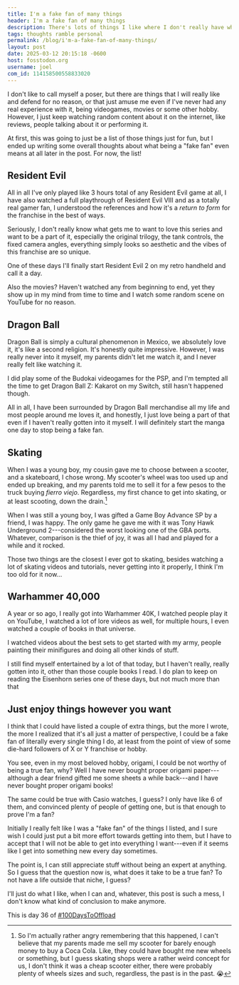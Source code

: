 ```yaml
---
title: I'm a fake fan of many things
header: I'm a fake fan of many things
description: There's lots of things I like where I don't really have what it takes to be a true fan, someone in the know, but well
tags: thoughts ramble personal
permalink: /blog/i'm-a-fake-fan-of-many-things/
layout: post
date: 2025-03-12 20:15:18 -0600
host: fosstodon.org
username: joel
com_id: 114158500558833020
---
```


I don't like to call myself a poser, but there are things that I will really like and defend for no reason, or that just amuse me even if I've never had any real experience with it, being videogames, movies or some other hobby. However, I just keep watching random content about it on the internet, like reviews, people talking about it or performing it.

At first, this was going to just be a list of those things just for fun, but I ended up writing some overall thoughts about what being a "fake fan" even means at all later in the post. For now, the list!

## Resident Evil

All in all I've only played like 3 hours total of any Resident Evil game at all, I have also watched a full playthrough of Resident Evil VIII and as a totally real gamer fan, I understood the references and how it's a *return to form* for the franchise in the best of ways.

Seriously, I don't really know what gets me to want to love this series and want to be a part of it, especially the original trilogy, the tank controls, the fixed camera angles, everything simply looks so aesthetic and the vibes of this franchise are so unique.

One of these days I'll finally start Resident Evil 2 on my retro handheld and call it a day.

Also the movies? Haven't watched any from beginning to end, yet they show up in my mind from time to time and I watch some random scene on YouTube for no reason.

## Dragon Ball

Dragon Ball is simply a cultural phenomenon in Mexico, we absolutely love it, it's like a second religion. It's honestly quite impressive. However, I was really never into it myself, my parents didn't let me watch it, and I never really felt like watching it.

I did play some of the Budokai videogames for the PSP, and I'm tempted all the time to get Dragon Ball Z: Kakarot on my Switch, still hasn't happened though.

All in all, I have been surrounded by Dragon Ball merchandise all my life and most people around me loves it, and honestly, I just love being a part of that even if I haven't really gotten into it myself. I will definitely start the manga one day to stop being a fake fan.

## Skating

When I was a young boy, my cousin gave me to choose between a scooter, and a skateboard, I chose wrong. My scooter's wheel was too used up and ended up breaking, and my parents told me to sell it for a few pesos to the truck buying *fierro viejo*. Regardless, my first chance to get into skating, or at least scooting, down the drain.[^1]

When I was still a young boy, I was gifted a Game Boy Advance SP by a friend, I was happy. The only game he gave me with it was Tony Hawk Underground 2---considered the worst looking one of the GBA ports. Whatever, comparison is the thief of joy, it was all I had and played for a while and it rocked.

Those two things are the closest I ever got to skating, besides watching a lot of skating videos and tutorials, never getting into it properly, I think I'm too old for it now...

## Warhammer 40,000

A year or so ago, I really got into Warhammer 40K, I watched people play it on YouTube, I watched a lot of lore videos as well, for multiple hours, I even watched a couple of books in that universe.

I watched videos about the best sets to get started with my army, people painting their minifigures and doing all other kinds of stuff.

I still find myself entertained by a lot of that today, but I haven't really, really gotten into it, other than those couple books I read. I do plan to keep on reading the Eisenhorn series one of these days, but not much more than that

## Just enjoy things however you want

I think that I could have listed a couple of extra things, but the more I wrote, the more I realized that it's all just a matter of perspective, I could be a fake fan of literally every single thing I do, at least from the point of view of some die-hard followers of X or Y franchise or hobby.

You see, even in my most beloved hobby, origami, I could be not worthy of being a true fan, why? Well I have never bought proper origami paper---although a dear friend gifted me some sheets a while back---and I have never bought proper origami books!

The same could be true with Casio watches, I guess? I only have like 6 of them, and convinced plenty of people of getting one, but is that enough to prove I'm a fan?

Initially I really felt like I was a "fake fan" of the things I listed, and I sure wish I could just put a bit more effort towards getting into them, but I have to accept that I will not be able to get into everything I want---even if it seems like I get into something new every day sometimes.

The point is, I can still appreciate stuff without being an expert at anything. So I guess that the question now is, what does it take to be a true fan? To not have a life outside that niche, I guess?

I'll just do what I like, when I can and, whatever, this post is such a mess, I don't know what kind of conclusion to make anymore.

This is day 36 of [#100DaysToOffload](https://100daystooffload.com)

[^1]: So I'm actually rather angry remembering that this happened, I can't believe that my parents made me sell my scooter for barely enough money to buy a Coca Cola. Like, they could have bought me new wheels or something, but I guess skating shops were a rather weird concept for us, I don't think it was a cheap scooter either, there were probably plenty of wheels sizes and such, regardless, the past is in the past. 😭

